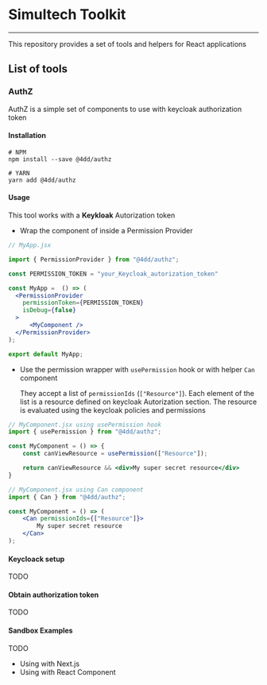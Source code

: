 # Simultech Toolkit
----
This repository provides a set of tools and helpers for React applications


## List of tools

### AuthZ 

AuthZ is a simple set of components to use with keycloak authorization token

#### Installation

```
# NPM
npm install --save @4dd/authz

# YARN
yarn add @4dd/authz
```


#### Usage

This tool works with a <strong>Keykloak</strong> Autorization token


- Wrap the component of inside a Permission Provider

```jsx
// MyApp.jsx

import { PermissionProvider } from "@4dd/authz";

const PERMISSION_TOKEN = "your_Keycloak_autorization_token"

const MyApp =  () => (
  <PermissionProvider
    permissionToken={PERMISSION_TOKEN}
    isDebug={false}
  >
      <MyComponent />
  </PermissionProvider>
);

export default MyApp;

```

- Use the permission wrapper with `usePermission` hook or with helper `Can` component


    They accept a list of `permissionIds` (`["Resource"]`). Each element of the list is a resource defined on keycloak Autorization section. The resource is evaluated using the keycloak policies and permissions

```jsx
// MyComponent.jsx using usePermission hook
import { usePermission } from "@4dd/authz";

const MyComponent = () => {
    const canViewResource = usePermission(["Resource"]);

    return canViewResource && <div>My super secret resource</div>
}

```

```jsx
// MyComponent.jsx using Can component
import { Can } from "@4dd/authz";

const MyComponent = () => (
    <Can permissionIds={["Resource"]}>
        My super secret resource
    </Can>
);

```


#### Keycloack setup

TODO

#### Obtain authorization token

TODO


#### Sandbox Examples
TODO 
- Using with Next.js
- Using with React Component